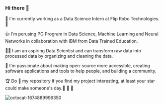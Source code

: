 ### Hi there 👋
🤟	I'm currently working as a Data Science Intern at Flip Robo Technologies.🤟	 

👍	I'm perusing PG Program in Data Science, Machine Learning and Neural Networks in collaboration with IBM from Data Trained Education.

🧑‍💻	I am an aspiring Data Scientist and can transform raw data into processed data by organizing and cleaning the data.

🎨	I'm passionate about making open-source more accessible, creating software applications and tools to help people, and building a community. 

🏆	Do 🌟 my repository if you find my project interesting, at least your star could make someone's day.🥉	🥇	🏅		


![octocat-1674889996350](https://user-images.githubusercontent.com/99133733/215252666-5e65fae1-00f5-466e-84d4-aad035bf8cda.png)
